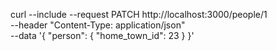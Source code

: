 curl --include --request PATCH http://localhost:3000/people/1 \
--header "Content-Type: application/json" \
--data '{
    "person": {
      "home_town_id": 23
    }
}'

